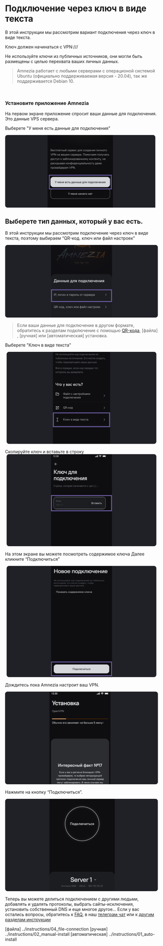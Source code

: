 # Подключение через ключ в виде текста 


В этой инструкции  мы рассмотрим вариант подключения через ключ в виде текста.

Ключ должен начинаться с VPN:/// 

Не используйте ключи из публичных источников, они могли быть размещены с целью перехвата ваших личных данных. 

> Amnezia работает с любыми серверами с операционой системой Ubuntu (официально поддерживаемая версия - 20.04), так же поддерживается Debian 10.


&nbsp;

### Установите приложение Amnezia

На первом экране приложение спросит ваши данные для подключения.  Это данные VPS сервера. 

Выберете "У меня есть данные для подключения" 


![instruction 1](https://raw.githubusercontent.com/amnezia-vpn/amnezia.org-content/master/docs/ru/instructions/03_text-key-connection/img/tkc_ru_1.png)


## Выберете тип данных, который у вас есть. 

В этой инструкции мы рассмотрим подключение через ключ в виде текста, поэтому выбираем “QR-код. ключ или файл настроек”


![instruction 1](https://raw.githubusercontent.com/amnezia-vpn/amnezia.org-content/master/docs/ru/instructions/03_text-key-connection/img/tkc_ru_2.png)

>Если ваши данные для подключение в другом формате,  обратитесь к разделам подключение с помощью  [QR-кода], [файла] , [ручная] или [автоматическая] установка.

Выберете "Ключ в виде текста"

![instruction 1](https://raw.githubusercontent.com/amnezia-vpn/amnezia.org-content/master/docs/ru/instructions/03_text-key-connection/img/tkc_ru_3.png)


Скопируйте ключ и вставьте в строку  
![instruction 1](https://raw.githubusercontent.com/amnezia-vpn/amnezia.org-content/master/docs/ru/instructions/03_text-key-connection/img/tkc_ru_4.png)

На этом экране вы можете посмотреть содержимое ключа
Далее кликните “Подключиться”

![instruction 1](https://raw.githubusercontent.com/amnezia-vpn/amnezia.org-content/master/docs/ru/instructions/03_text-key-connection/img/tkc_ru_5.png)

Дождитесь пока Amnezia настроит ваш VPN.

![instruction 1](https://raw.githubusercontent.com/amnezia-vpn/amnezia.org-content/master/docs/ru/instructions/03_text-key-connection/img/tkc_ru_6.png)


Нажмите на кнопку “Подключиться”. 

![instruction 1](https://raw.githubusercontent.com/amnezia-vpn/amnezia.org-content/master/docs/ru/instructions/03_text-key-connection/img/tkc_ru_7.png)


Теперь вы можете делиться подключением с другими людьми, добавлять и удалять  протоколы, выбрать сайты-исключения,  установить  собственный DNS и еще многое другое... 
Если у вас остались вопросы, обратитесь к [FAQ], в наш [телеграм чат] или к [другим разделам инструкции]


[amnezia-site-ext-link]: https://amnezia-web-nx1r.vercel.app
[Как запустить свой VPN c помощью Amnezia]: ../instructions/0_starter-guide
[QR-кода]: ../instructions/05_qr-code_connection
[ключа в виде текста]: ../instructions/03_text-key-connection
[Подключение через ключ в виде текста]: ../instructions/03_text-key-connection
[FAQ]: /about 
[телеграм чат]: https://t.me/amnezia_vpn
[другим разделам инструкции]: ../instructions
[файла] ../instructions/04_file-connection
[ручная] ../instructions/02_manual-install
[автоматическая] ../instructions/01_auto-install
